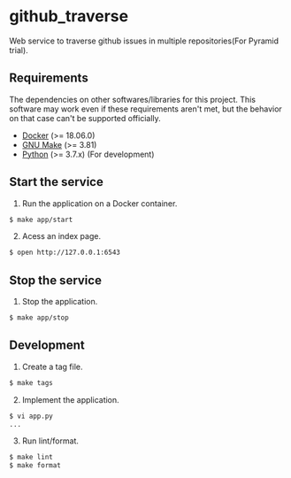 # github_traverse

Web service to traverse github issues in multiple repositories(For Pyramid trial).

## Requirements

The dependencies on other softwares/libraries for this project.
This software may work even if these requirements aren't met,
but the behavior on that case can't be supported officially.

- [Docker](https://docs.docker.com/) (>= 18.06.0)
- [GNU Make](https://www.gnu.org/software/make/) (>= 3.81)
- [Python](https://www.python.org/) (>= 3.7.x) (For development)

## Start the service

1. Run the application on a Docker container.

```bash
$ make app/start
```

2. Acess an index page.

```bash
$ open http://127.0.0.1:6543
```

## Stop the service

1. Stop the application.

```bash
$ make app/stop
```

## Development

1. Create a tag file.

```bash
$ make tags
```

2. Implement the application.

```bash
$ vi app.py
...
```

3. Run lint/format.

```bash
$ make lint
$ make format
```
